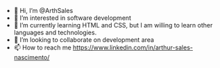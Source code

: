 - 👋 Hi, I’m @ArthSales
- 👀 I’m interested in software development
- 🌱 I’m currently learning HTML and CSS, but I am willing to learn other languages and technologies.
- 💞️ I’m looking to collaborate on development area
- 📫 How to reach me https://www.linkedin.com/in/arthur-sales-nascimento/

<!---
ArthSales/ArthSales is a ✨ special ✨ repository because its `README.md` (this file) appears on your GitHub profile.
You can click the Preview link to take a look at your changes.
--->
